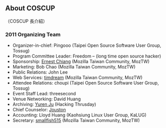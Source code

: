 ## About COSCUP

（COSCUP 長介紹）

### 2011 Organizing Team

* Organizer-in-chief: Pingooo (Taipei Open Source Software User Group, Tossug)
* Program Committee Leader: Freedom – (long time open source hacker)
* Sponsorship: [Ernest Chiang](http://blog.ernestchiang.com/) (Mozilla Taiwan Community, MozTW)
* Marketing: Bob Chao (Mozilla Taiwan Community, MozTW)
* Public Relations: John Lee
* Web Services: [timdream](http://timc.idv.tw/) (Mozilla Taiwan Community, MozTW)
* Attendee Relations: choupi (Taipei Open Source Software User Group, Tossug)
* Event Staff Lead: threesecond
* Venue Networking: David Huang
* Archiving: [Yuren Ju](http://yurinfore.blogspot.com/) (Hacking Thrusday)
* Chief Counselor: [Jouston](http://jouston.net/)
* Accounting: Lloyd Huang (Kaohsiung Linux User Group, KaLUG)
* Secretary: [smallfish515](https://www.facebook.com/smallfish515) (Mozilla Taiwan Community, MozTW)